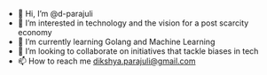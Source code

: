 - 👋 Hi, I’m @d-parajuli
- 👀 I’m interested in technology and the vision for a post scarcity economy 
- 🌱 I’m currently learning Golang and Machine Learning
- 💞️ I’m looking to collaborate on initiatives that tackle biases in tech
- 📫 How to reach me dikshya.parajuli@gmail.com

<!---
d-parajuli/d-parajuli is a ✨ special ✨ repository because its `README.md` (this file) appears on your GitHub profile.
You can click the Preview link to take a look at your changes.
--->
